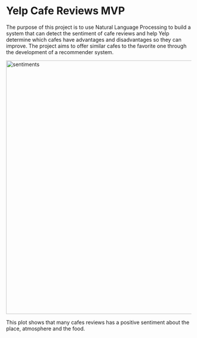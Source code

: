 # Yelp Cafe Reviews MVP

The purpose of this project is to use Natural Language Processing to build a system that can detect the sentiment of cafe reviews and help Yelp determine which cafes have advantages and disadvantages so they can improve.
The project aims to offer similar cafes to the favorite one through the development of a recommender system.

<img width="689" alt="sentiments" src="https://user-images.githubusercontent.com/89170923/146068815-d32fb604-d7e2-4f82-8fe8-a60144d9013f.png">

This plot shows that many cafes reviews has a positive sentiment about the place, atmosphere and the food.
